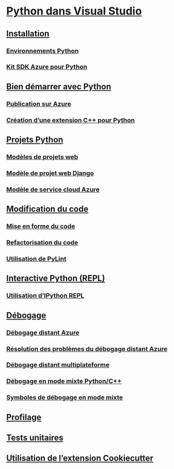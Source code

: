 # [Python dans Visual Studio](python-in-visual-studio.md)
## [Installation](installation.md)
### [Environnements Python](python-environments.md)
### [Kit SDK Azure pour Python](azure-sdk-for-python.md)
## [Bien démarrer avec Python](getting-started.md)
### [Publication sur Azure](publishing-to-azure.md)
### [Création d’une extension C++ pour Python](cpp-and-python.md)
## [Projets Python](python-projects.md)
### [Modèles de projets web](template-web.md)
### [Modèle de projet web Django](template-django.md)
### [Modèle de service cloud Azure](template-azure-cloud-service.md)
## [Modification du code](code-editing.md)
### [Mise en forme du code](code-formatting.md)
### [Refactorisation du code](code-refactoring.md)
### [Utilisation de PyLint](code-pylint.md)
## [Interactive Python (REPL)](interactive-repl.md)
### [Utilisation d’IPython REPL](interactive-repl-ipython.md)
## [Débogage](debugging.md)
### [Débogage distant Azure](debugging-azure-remote.md)
### [Résolution des problèmes du débogage distant Azure](debugging-azure-remote-troubleshooting.md)
### [Débogage distant multiplateforme](debugging-cross-platform-remote.md)
### [Débogage en mode mixte Python/C++](debugging-mixed-mode.md)
### [Symboles de débogage en mode mixte](debugging-symbols-for-mixed-mode.md)
## [Profilage](profiling.md)
## [Tests unitaires](unit-testing.md)
## [Utilisation de l’extension Cookiecutter](cookiecutter.md)